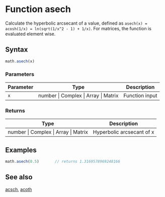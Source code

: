 <!-- Note: This file is automatically generated from source code comments. Changes made in this file will be overridden. -->
# Function asech
Calculate the hyperbolic arcsecant of a value,
defined as `asech(x) = acosh(1/x) = ln(sqrt(1/x^2 - 1) + 1/x)`.
For matrices, the function is evaluated element wise.
## Syntax
```js
math.asech(x)
```
### Parameters
Parameter | Type | Description
--------- | ---- | -----------
`x` | number &#124; Complex &#124; Array &#124; Matrix | Function input
### Returns
Type | Description
---- | -----------
number &#124; Complex &#124; Array &#124; Matrix | Hyperbolic arcsecant of x
## Examples
```js
math.asech(0.5)       // returns 1.3169578969248166
```
## See also
[acsch](acsch.md),
[acoth](acoth.md)
